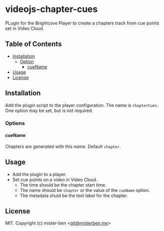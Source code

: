 # videojs-chapter-cues

PLugin for the Brightcove Player to create a chapters track from cue points set in Video Cloud.

## Table of Contents

<!-- START doctoc generated TOC please keep comment here to allow auto update -->
<!-- DON'T EDIT THIS SECTION, INSTEAD RE-RUN doctoc TO UPDATE -->


- [Installation](#installation)
  - [Option](#option)
    - [cueName](#cuename)
- [Usage](#usage)
- [License](#license)

<!-- END doctoc generated TOC please keep comment here to allow auto update -->
## Installation

Add the plugin script to the player configuration. The name is `chapterCues`. One option may be set, but is not required.

### Options

#### cueName

Chapters are generated with this _name_.
Default `chapter`.

## Usage

* Add the plugin to a player.
* Set cue points on a video in Video Cloud.
  * The time should be the chapter start time.
  * The name should be `chapter` or the value of the `cueName` option.
  * The metadata shuld be the text label for the chapter.

## License

MIT. Copyright (c) mister-ben &lt;git@misterben.me&gt;


[videojs]: http://videojs.com/
